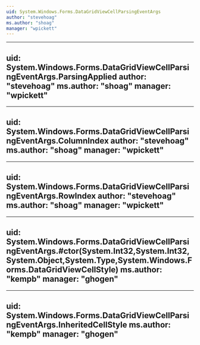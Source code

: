 ```yaml
---
uid: System.Windows.Forms.DataGridViewCellParsingEventArgs
author: "stevehoag"
ms.author: "shoag"
manager: "wpickett"
---
```


---
uid: System.Windows.Forms.DataGridViewCellParsingEventArgs.ParsingApplied
author: "stevehoag"
ms.author: "shoag"
manager: "wpickett"
---

---
uid: System.Windows.Forms.DataGridViewCellParsingEventArgs.ColumnIndex
author: "stevehoag"
ms.author: "shoag"
manager: "wpickett"
---

---
uid: System.Windows.Forms.DataGridViewCellParsingEventArgs.RowIndex
author: "stevehoag"
ms.author: "shoag"
manager: "wpickett"
---

---
uid: System.Windows.Forms.DataGridViewCellParsingEventArgs.#ctor(System.Int32,System.Int32,System.Object,System.Type,System.Windows.Forms.DataGridViewCellStyle)
ms.author: "kempb"
manager: "ghogen"
---

---
uid: System.Windows.Forms.DataGridViewCellParsingEventArgs.InheritedCellStyle
ms.author: "kempb"
manager: "ghogen"
---
